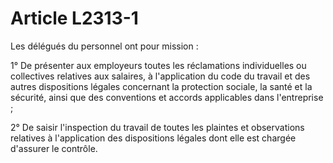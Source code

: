# Article L2313-1

Les délégués du personnel ont pour mission :

1° De présenter aux employeurs toutes les réclamations individuelles ou collectives relatives aux salaires, à l'application du code du travail et des autres dispositions légales concernant la protection sociale, la santé et la sécurité, ainsi que des conventions et accords applicables dans l'entreprise ;

2° De saisir l'inspection du travail de toutes les plaintes et observations relatives à l'application des dispositions légales dont elle est chargée d'assurer le contrôle.